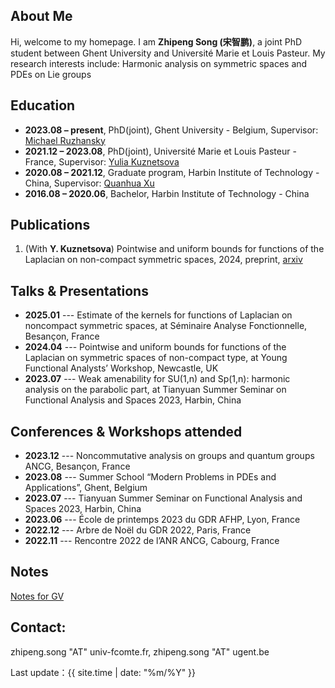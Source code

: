 ## About Me

Hi, welcome to my homepage. 
I am **Zhipeng Song (宋智鹏)**, a joint PhD student between Ghent University and Université Marie et Louis Pasteur. My research interests include: Harmonic analysis on symmetric spaces and PDEs on Lie groups

## Education

- **2023.08 – present**, PhD(joint), Ghent University - Belgium, Supervisor: [Michael Ruzhansky](https://ruzhansky.org) 
- **2021.12 – 2023.08**, PhD(joint), Université Marie et Louis Pasteur  - France, Supervisor: [Yulia Kuznetsova](https://ykuznetsova.pages.math.cnrs.fr/index.html)
- **2020.08 – 2021.12**, Graduate program, Harbin Institute of Technology  - China, Supervisor: [Quanhua Xu](https://quanhuaxu.pages.math.cnrs.fr)
- **2016.08 – 2020.06**, Bachelor, Harbin Institute of Technology  - China

  
## Publications

1. (With **Y. Kuznetsova**) Pointwise and uniform bounds for functions of the Laplacian on non-compact symmetric spaces, 2024, preprint, [arxiv](https://doi.org/10.48550/arXiv.2409.02688)

## Talks & Presentations

- **2025.01** --- Estimate of the kernels for functions of Laplacian on noncompact symmetric spaces, at Séminaire Analyse Fonctionnelle, Besançon, France
- **2024.04** --- Pointwise and uniform bounds for functions of the Laplacian on symmetric spaces of non-compact type, at Young Functional Analysts’ Workshop, Newcastle, UK
- **2023.07** --- Weak amenability for SU(1,n) and Sp(1,n): harmonic analysis on the parabolic part, at Tianyuan Summer Seminar on Functional Analysis and Spaces 2023, Harbin, China 

## Conferences & Workshops attended

- **2023.12** --- Noncommutative analysis on groups and quantum groups ANCG, Besançon, France
- **2023.08** --- Summer School “Modern Problems in PDEs and Applications”, Ghent, Belgium 
- **2023.07** --- Tianyuan Summer Seminar on Functional Analysis and Spaces 2023, Harbin, China
- **2023.06** --- École de printemps 2023 du GDR AFHP, Lyon, France 
- **2022.12** --- Arbre de Noël du GDR 2022, Paris, France 
- **2022.11** --- Rencontre 2022 de l’ANR ANCG, Cabourg, France

## Notes

[Notes for GV](./GV.pdf)


## Contact: 
zhipeng.song "AT" univ-fcomte.fr, zhipeng.song "AT" ugent.be

Last update：{{ site.time | date: "%m/%Y" }}
